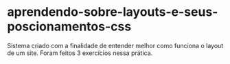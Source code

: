 # aprendendo-sobre-layouts-e-seus-poscionamentos-css

Sistema criado com a finalidade de entender melhor como funciona o layout de um site. Foram feitos 3 exercícios nessa prática.
